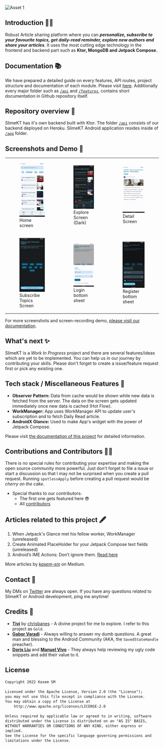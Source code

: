 ![Asset 1](https://user-images.githubusercontent.com/83884225/155851992-afd58940-0535-4099-a096-cb97fff56819.svg)

## Introduction 🙋‍♂️

Robust Article sharing platform where you can _**personalize, subscribe to your favourite topics, get
daily-read reminder, explore new authors and share your articles**_. It uses the most cutting edge
technology in the frontend and backend part such as <b>Ktor, MongoDB and Jetpack Compose.</b>

## Documentation 📚

We have prepared a detailed guide on every features, API routes, project structure and documentation
of each module. Please visit [here](). Additionally every major folder such as [`/api`](/api)
and [`/features`](/features), contains short documentation in Github repository itself.

## Repository overview 📂

SlimeKT has it's own backend built with Ktor. The folder [`/api`](/api) consists of our
backend deployed on Heroku. SlimeKT Android application resides inside of [`/app`](/app) folder.

## Screenshots and Demo 📱

<table>
    <tr>
        <td>
            <figure>
                <a href="#1">
                    <img src="docs/screenshots/home_screen_with_subscribed_topics.png" width=300>
                </a>
                <figcaption>Home screen</figcaption>
            </figure>
        </td>
        <td>
            <figure>
                <a href="#2">
                    <img src="docs/screenshots/explore_screen_dark.png" width=300>
                </a>
                <figcaption>Explore Screen (Dark)</figcaption>
            </figure>
        </td>
        <td>
            <figure>
                <a href="#3">
                    <img src="docs/screenshots/detail_screen_light.png" width=300>
                </a>
                <figcaption>Detail Screen</figcaption>
            </figure>
        </td>
    </tr>
    <tr>
        <td>
            <figure>
                <a href="#4">
                    <img src="docs/screenshots/subscribe_category_screen.png" width=300>
                </a>
                <figcaption>Subscribe Topics Screen</figcaption>
            </figure>
        </td>
        <td>
            <figure>
                <a href="#5">
                    <img src="docs/screenshots/login_sheet.png" width=300>
                </a>
                <figcaption>Login bottom sheet</figcaption>
            </figure>
        </td>
        <td>
            <figure>
                <a href="#6">
                    <img src="docs/screenshots/register_sheet.png" width=300>
                </a>
                <figcaption>Register bottom sheet</figcaption>
            </figure>
        </td>
    </tr>    
</table>

For more screenshots and screen-recording demo, [please visit our documentation]().

## What's next ✨

SlimeKT is a _Work In Progress_ project and there are several features/ideas which are yet to be implemented. You can help us in our journey by contributing your skills. Please don't forget to create a issue/feature request first or pick any existing one.

## Tech stack / Miscellaneous Features 🚀

- **Observer Pattern:** Data from cache  would be shown while new data is fetched from the server. The data on the screen gets updated immediately once new data is cached (Hot Flow).
- **WorkManager:** App uses WorkManager API to update user's subscription and to fetch Daily Read article.
- **AndroidX Glance:** Used to make App's widget with the power of Jetpack Compose.

Please visit [the documentation of this project]() for detailed information.

## Contributions and Contributors 👷‍♂️

There is no special rules for contributing your expertise and making the open source community more powerful. Just don't forget to file a issue or start a discussion so that I may not be surprised when you create a pull request. Running `spotlessApply` before creating a pull request would be _cherry on the cake_.

* Special thanks to our contributors:
  - The first one gets featured here 😎
  - All [contributors](https://github.com/kasem-sm/SlimeKT/graphs/contributors)

## Articles related to this project 🖋

1. When Jetpack's Glance met his fellow worker, WorkManager (unreleased)
2. Create Animated PlaceHolder for your Jetpack Compose text fields (unreleased)
3. Android’s IME Actions: Don’t ignore them. [Read here](https://proandroiddev.com/androids-ime-actions-don-t-ignore-them-36554da892ac)

More articles by [_kasem-sm_](https://medium.com/@kasem.sm) on Medium.

## Contact 🤙

My DMs on [Twitter](https://twitter.com/KasemSM_) are always open. If you have any questions related to SlimeKT or Android development, ping me anytime!

## Credits 💎

- [**Tivi**](https://github.com/chrisbanes/tivi) by [chrisbanes](https://github.com/chrisbanes) - A divine project for me to explore. I refer to this project as `Gold`.
- [**Gabor Varadi**](https://twitter.com/Zhuinden) - Always willing to answer my dumb questions. A great man and blessing to the Android Community (AKA, the `SavedStateHandle` preacher).
- [**Doris Liu**](https://twitter.com/doris4lt) and [**Manuel Vivo**](https://twitter.com/manuelvicnt) - They always help reviewing my ugly code snippets and add their value to it.

## License

```
Copyright 2022 Kasem SM

Licensed under the Apache License, Version 2.0 (the "License");
you may not use this file except in compliance with the License.
You may obtain a copy of the License at
    http://www.apache.org/licenses/LICENSE-2.0
    
Unless required by applicable law or agreed to in writing, software
distributed under the License is distributed on an "AS IS" BASIS,
WITHOUT WARRANTIES OR CONDITIONS OF ANY KIND, either express or implied.
See the License for the specific language governing permissions and
limitations under the License.
```

